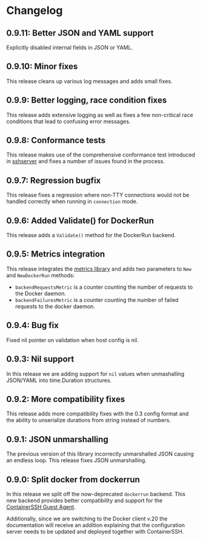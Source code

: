 # Changelog

## 0.9.11: Better JSON and YAML support

Explicitly disabled internal fields in JSON or YAML.

## 0.9.10: Minor fixes

This release cleans up various log messages and adds small fixes.

## 0.9.9: Better logging, race condition fixes

This release adds extensive logging as well as fixes a few non-critical race conditions that lead to confusing error messages.

## 0.9.8: Conformance tests

This release makes use of the comprehensive conformance test introduced in [sshserver](https://github.com/containerssh/sshserver) and fixes a number of issues found in the process.

## 0.9.7: Regression bugfix

This release fixes a regression where non-TTY connections would not be handled correctly when running in `connection` mode.

## 0.9.6: Added Validate() for DockerRun

This release adds a `Validate()` method for the DockerRun backend.

## 0.9.5: Metrics integration

This release integrates the [metrics library](https://github.com/containerssh/metrics) and adds two parameters to `New` and `NewDockerRun` methods:

- `backendRequestsMetric` is a counter counting the number of requests to the Docker daemon.
- `backendFailuresMetric` is a counter counting the number of failed requests to the docker daemon.

## 0.9.4: Bug fix 

Fixed nil pointer on validation when host config is nil.

## 0.9.3: Nil support

In this release we are adding support for `nil` values when unmashalling JSON/YAML into time.Duration structures.

## 0.9.2: More compatibility fixes

This release adds more compatibility fixes with the 0.3 config format and the ability to unserialize durations from string instead of numbers.

## 0.9.1: JSON unmarshalling

The previous version of this library incorrectly unmarshalled JSON causing an endless loop. This release fixes JSON unmarshalling.

## 0.9.0: Split docker from dockerrun

In this release we split off the now-deprecated `dockerrun` backend. This new backend provides better compatibility and support for the [ContainerSSH Guest Agent](https://github.com/containerssh/agent).

Additionally, since we are switching to the Docker client v.20 the documentation will receive an addition explaining that the configuration server needs to be updated and deployed together with ContainerSSH.
